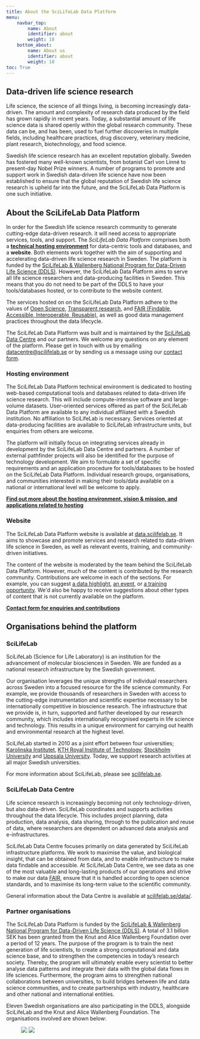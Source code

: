 ```yaml
---
title: About the SciLifeLab Data Platform
menu:
    navbar_top:
        name: About
        identifier: about
        weight: 10
    bottom_about:
        name: About us
        identifier: about
        weight: 10
toc: True
---
```


## Data-driven life science research

Life science, the science of all things living, is becoming increasingly data-driven. The amount and complexity of research data produced by the field has grown rapidly in recent years. Today, a substantial amount of life science data is shared openly within the global research community. These data can be, and has been, used to fuel further discoveries in multiple fields, including healthcare practices, drug discovery, veterinary medicine, plant research, biotechnology, and food science.

Swedish life science research has an excellent reputation globally. Sweden has fostered many well-known scientists, from botanist Carl von Linné to present-day Nobel Prize winners. A number of  programs to promote and support work in Swedish data-driven life science have now been established to ensure that the global reputation of Swedish life science research is upheld far into the future, and the SciLifeLab Data Platform is one such initiative.

## About the SciLifeLab Data Platform

In order for the Swedish life science research community to generate cutting-edge data-driven research. it will need access to appropriate services, tools, and support. The *SciLifeLab Data Platform* comprises both a **[technical hosting environment](/services/hosting/)** for data-centric tools and databases, and a **website**. Both elements work together with the aim of supporting and accelerating data-driven life science research in Sweden. The platform is funded by the [SciLifeLab & Wallenberg National Program for Data-Driven Life Science (DDLS)](https://www.scilifelab.se/data-driven). However, the SciLifeLab Data Platform aims to serve all life science researchers and data-producing facilities in Sweden. This means that you do not need to be part of the DDLS to have your tools/databases hosted, or to contribute to the website content.

The services hosted on on the SciLifeLab Data Platform adhere to the values of [Open Science](https://ec.europa.eu/info/research-and-innovation/strategy/strategy-2020-2024/our-digital-future/open-science_en), [Transparent research](https://www.ucl.ac.uk/research/strategy-and-policy/research-transparency), and [FAIR (Findable, Accessible, Interoperable, Reusable)](https://doi.org/10.1038/sdata.2016.18), as well as good data management practices throughout the data lifecycle.

The SciLifeLab Data Platform was built and is maintained by the [SciLifeLab Data Centre](https://scilifelab.se/data) and our partners. We welcome any questions on any element of the platform. Please get in touch with us by emailing [datacentre@scilifelab.se](mailto:datacentre@scilifelab.se) or by sending us a message using our [contact form](/contact/).

### Hosting environment

The SciLifeLab Data Platform technical environment is dedicated to hosting web-based computational tools and databases related to data-driven life science research. This will include compute-intensive software and large-volume datasets. User-oriented services offered as part of the SciLifeLab Data Platform are available to any individual affiliated with a Swedish institution. No affiliation to SciLifeLab is necessary. Services oriented at data-producing facilities are available to SciLifeLab infrastructure units, but enquiries from others are welcome.

The platform will initially focus on integrating services already in development by the SciLifeLab Data Centre and partners. A number of external pathfinder projects will also be identified for the purpose of technology development. We aim to formulate a set of specific requirements and an application procedure for tools/databases to be hosted on the SciLifeLab Data Platform. Individual research groups, organisations, and communities interested in making their tools/data available on a national or international level will be welcome to apply.

<a href="/services/hosting/"><b>Find out more about the hosting environment, vision & mission, and applications related to hosting <i class="bi bi-arrow-right-square-fill"></i></b></a>

### Website

The SciLifeLab Data Platform website is available at [data.scilifelab.se](https://data.scilifelab.se/). It aims to showcase and promote services and research related to data-driven life science in Sweden, as well as relevant events, training, and community-driven initiatives.

The content of the website is moderated by the team behind the SciLifeLab Data Platform. However, much of the content is contributed by the research community. Contributions are welcome in each of the sections. For example, you can suggest [a data highlight](/highlights/), [an event](/events/), or [a training opportunity](/events/). We'd also be happy to receive suggestions about other types of content that is not currently available on the platform.

<a href="/contact/"><b>Contact form for enquiries and contributions <i class="bi bi-arrow-right-square-fill"></i></b></a>

## Organisations behind the platform

### SciLifeLab

SciLifeLab (Science for Life Laboratory) is an institution for the advancement of molecular biosciences in Sweden. We are funded as a national research infrastructure by the Swedish government.

Our organisation leverages the unique strengths of individual researchers across Sweden into a focused resource for the life science community. For example, we provide thousands of researchers in Sweden with access to the cutting-edge instrumentation and scientific expertise necessary to be internationally competitive in bioscience research. The infrastructure that we provide is, in turn, supported and further developed by our research community, which includes internationally recognised experts in life science and technology. This results in a unique environment for carrying out health and environmental research at the highest level.

SciLifeLab started in 2010 as a joint effort between four universities; [Karolinska Institutet](https://www.ki.se/), [KTH Royal Institute of Technology](https://www.kth.se/), [Stockholm University](https://www.su.se/) and [Uppsala University](https://www.uu.se/). Today, we support research activities at all major Swedish universities.

For more information about SciLifeLab, please see [scilifelab.se](https://www.scilifelab.se).

### SciLifeLab Data Centre

Life science research is increasingly becoming not only technology-driven, but also data-driven. SciLifeLab coordinates and supports activities throughout the data lifecycle. This includes project planning, data production, data analysis, data sharing, through to the publication and reuse of data, where researchers are dependent on advanced data analysis and e-infrastructures.

SciLifeLab Data Centre focuses primarily on data generated by SciLifeLab infrastructure platforms. We work to maximise the value, and biological insight, that can be obtained from data, and to enable infrastructure to make data findable and accessible. At SciLifeLab Data Centre, we see data as one of the most valuable and long-lasting products of our operations and strive to make our data [FAIR](https://www.force11.org/group/fairgroup/fairprinciples), ensure that it is handled according to open science standards, and to maximise its long-term value to the scientific community.

General information about the Data Centre is available at [scilifelab.se/data/](https://www.scilifelab.se/data/).

### Partner organisations

The SciLifeLab Data Platform is funded by the [SciLifeLab & Wallenberg National Program for Data-Driven Life Science (DDLS)](https://www.scilifelab.se/data-driven). A total of 3.1 billion SEK  has been granted from the Knut and Alice Wallenberg Foundation over a period of 12 years. The purpose of the program is to train the next generation of life scientists, to create a strong computational and data science base, and to strengthen the competencies in today’s research society. Thereby, the program will ultimately enable every scientist to better analyse data patterns and integrate their data with the global data flows in life sciences. Furthermore, the program aims to strengthen national collaborations between universities, to build bridges between life and data science communities, and to create partnerships with industry, healthcare and other national and international entities.

Eleven Swedish organisations are also participating in the DDLS, alongside SciLifeLab and the Knut and Alice Wallenberg Foundation. The organisations involved are shown below:

<figure class="my-2 figure w-100 text-center">
  <img src="/img/logos/scilifelab_kaw_unis_etc.png" class="img-fluid w-75 d-none d-xl-inline">
  <img src="/img/logos/scilifelab_kaw_unis_etc.png" class="img-fluid w-100 d-xl-none">
</figure>

